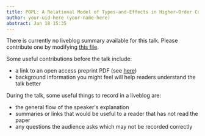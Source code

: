 ```yaml
---
title: POPL: A Relational Model of Types-and-Effects in Higher-Order Concurrent Separation Logic
author: your-uid-here (your-name-here)
abstract: Jan 18 15:35
---
```


There is currently no liveblog summary available for this talk. Please contribute one by modifying [this file](https://github.com/ocamllabs/popl2017-blog/blob/master/POPL-18/a-relational-model-of-types-and-effects-in-higher-order-concurrent-separation-logic.md).

Some useful contributions before the talk include:
* a link to an open access preprint PDF (see [here](https://github.com/gasche/popl2017-papers))
* background information you might feel will help readers understand the talk better

During the talk, some useful things to record in a liveblog are:
* the general flow of the speaker's explanation
* summaries or links that would be useful to a reader that has not read the paper
* any questions the audience asks which may not be recorded correctly
